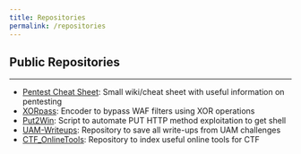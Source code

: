 ```yaml
---
title: Repositories
permalink: /repositories
---
```


## Public Repositories

* * *

*   [Pentest Cheat Sheet](https://wiki.devploit.dev): Small wiki/cheat sheet with useful information on pentesting
*   [XORpass](https://github.com/devploit/XORpass): Encoder to bypass WAF filters using XOR operations
*   [Put2Win](https://github.com/devploit/put2win): Script to automate PUT HTTP method exploitation to get shell  
*   [UAM-Writeups](https://github.com/devploit/unaalmes-writeups): Repository to save all write-ups from UAM challenges
*   [CTF_OnlineTools](https://github.com/devploit/CTF_OnlineTools): Repository to index useful online tools for CTF
